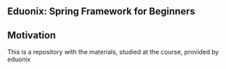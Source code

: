 ## Eduonix: Spring Framework for Beginners

## Motivation
This is a repository with the materials, studied at the course, provided by eduonix